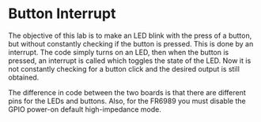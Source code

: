 # Button Interrupt
The objective of this lab is to make an LED blink with the press of a button, but without constantly checking if the button is pressed. This is done by an interrupt. The code simply turns on an LED, then when the button is pressed, an interrupt is called which toggles the state of the LED. Now it is not constantly checking for a button click and the desired output is still obtained.

The difference in code between the two boards is that there are different pins for the LEDs and buttons. Also, for the FR6989 you must disable the GPIO power-on default high-impedance mode. 